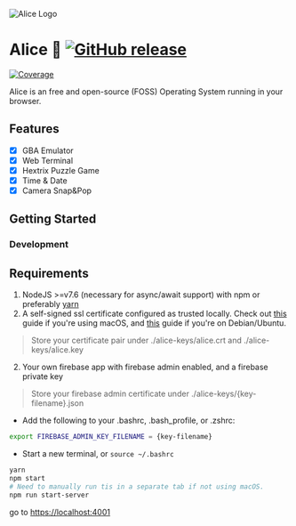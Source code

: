 ![Alice Logo](https://github.com/aliceservices/alice/blob/master/alice-logo.jpg?raw=true)
# <span>Alice 👩</span> [![GitHub release](https://img.shields.io/github/release/aghoneim92/alice.svg)]()

[![Coverage](https://coveralls.io/repos/github/aghoneim92/os.js/badge.svg?branch=master)](https://coveralls.io/github/aghoneim92/os.js?branch=master)


Alice is an free and open-source (FOSS) Operating System running in your browser.


## Features

- [x] GBA Emulator
- [x] Web Terminal
- [x] Hextrix Puzzle Game
- [x] Time & Date
- [x] Camera Snap&Pop

## Getting Started

### Development
## Requirements

1. NodeJS >=v7.6 (necessary for async/await support) with npm or preferably [yarn](https://yarnpkg.com/en/docs/install)
1. A self-signed ssl certificate configured as trusted locally. Check out [this](https://certsimple.com/blog/localhost-ssl-fix) guide if you're using macOS, and [this](http://unix.stackexchange.com/questions/90450/adding-a-self-signed-certificate-to-the-trusted-list) guide if you're on Debian/Ubuntu.
> Store your certificate pair under ./alice-keys/alice.crt and ./alice-keys/alice.key
2. Your own firebase app with firebase admin enabled, and a firebase private key
> Store your firebase admin certificate under ./alice-keys/{key-filename}.json
* Add the following to your .bashrc, .bash_profile, or .zshrc:

```bash
export FIREBASE_ADMIN_KEY_FILENAME = {key-filename}
```

* Start a new terminal, or `source ~/.bashrc`


```bash
yarn
npm start
# Need to manually run tis in a separate tab if not using macOS.
npm run start-server
```
go to [https://localhost:4001](https://localhost:4001)
